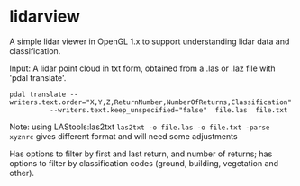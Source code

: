 # lidarview
A simple lidar viewer in OpenGL 1.x to support understanding lidar data and classification. 


Input:  A lidar point cloud in txt form,  obtained from a .las or .laz file with 'pdal translate'. 

```
pdal translate --writers.text.order="X,Y,Z,ReturnNumber,NumberOfReturns,Classification"
          --writers.text.keep_unspecified="false"  file.las  file.txt
```
Note: using LAStools:las2txt `las2txt -o file.las -o file.txt -parse xyznrc` gives different format and will need some adjustments


Has options to filter by first and last return, and number of returns; has options to filter by classification codes (ground, building, vegetation and other).


